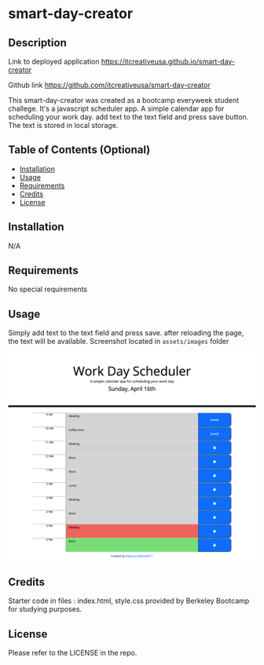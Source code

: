 # smart-day-creator

## Description

Link to deployed application
https://itcreativeusa.github.io/smart-day-creator

Github link
https://github.com/itcreativeusa/smart-day-creator

This smart-day-creator was created as a bootcamp everyweek student challege. It's a javascript scheduler app.
A simple calendar app for scheduling your work day.
add text to the text field and press save button.
The text is stored in local storage.


## Table of Contents (Optional)

- [Installation](#installation)
- [Usage](#usage)
- [Requirements](#requirements)
- [Credits](#credits)
- [License](#license)

## Installation

N/A

## Requirements

No special requirements

## Usage

 Simply add text to the text field and press save. after reloading the page, the text will be available.
Screenshot located in `assets/images` folder

![smart-day-creator](assets/images/screenshot.png)

## Credits
 
 Starter code in files : index.html, style.css provided by Berkeley Bootcamp for studying purposes.

## License

Please refer to the LICENSE in the repo.
